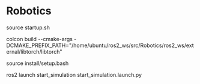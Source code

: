 # Robotics

source startup.sh 

colcon build --cmake-args -DCMAKE_PREFIX_PATH="/home/ubuntu/ros2_ws/src/Robotics/ros2_ws/external/libtorch/libtorch"

source install/setup.bash

ros2 launch start_simulation start_simulation.launch.py
